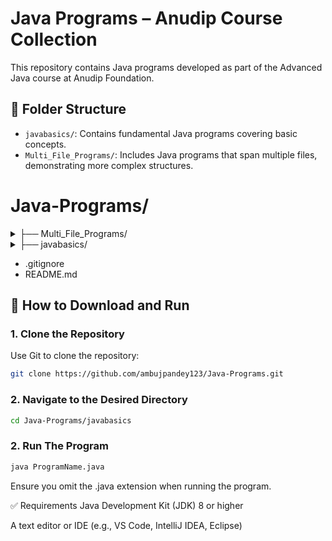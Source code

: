 # Java Programs – Anudip Course Collection

This repository contains Java programs developed as part of the Advanced Java course at Anudip Foundation.

## 📂 Folder Structure

- `javabasics/`: Contains fundamental Java programs covering basic concepts.
- `Multi_File_Programs/`: Includes Java programs that span multiple files, demonstrating more complex structures.

 
# Java-Programs/
<details>
<summary>├── Multi_File_Programs/ </summary>

- EmployImp.java
- Employee.java
- Student.java
- StudentImp.java

</details>
<details>
<summary>├── javabasics/ </summary>

- AreaOfShape.java
- Grade.java
- HelloWorld.java
- LargestInThree.java
- Main.java
- MovieRating.java
- PalindromeNumber.java
- PositiveNumAndEvenOdd.java
- PrimeNumberCheck.java
- Switch.java
- TrafficLightMessage.java
- VolumeOfShape.java
- fibonaciseries.java
- sumofdigit.java

</details>

- .gitignore
-  README.md
 
## 🚀 How to Download and Run

### 1. Clone the Repository

Use Git to clone the repository:

```bash
git clone https://github.com/ambujpandey123/Java-Programs.git
```
### 2. Navigate to the Desired Directory

```bash
cd Java-Programs/javabasics
```

### 2. Run The Program

```bash
java ProgramName.java
```

Ensure you omit the .java extension when running the program.

✅ Requirements
Java Development Kit (JDK) 8 or higher

A text editor or IDE (e.g., VS Code, IntelliJ IDEA, Eclipse)



